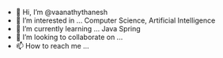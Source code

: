 - 👋 Hi, I’m @vaanathythanesh
- 👀 I’m interested in ... Computer Science, Artificial Intelligence
- 🌱 I’m currently learning ... Java Spring
- 💞️ I’m looking to collaborate on ...
- 📫 How to reach me ...

<!---
vaanathythanesh/vaanathythanesh is a ✨ special ✨ repository because its `README.md` (this file) appears on your GitHub profile.
You can click the Preview link to take a look at your changes.
--->
